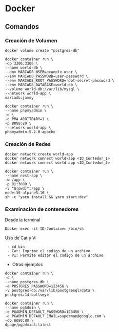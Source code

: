 # Docker

## Comandos

### Creación de Volumen
```
docker volume create "postgres-db"
```

```
docker container run \
-dp 3306:3306 \
--name world-db \
--env MARIADB_USER=example-user \
--env MARIADB_PASSWORD=user-password \
--env MARIADB_ROOT_PASSWORD=root-secret-password \
--env MARIADB_DATABASE=world-db \
--volume world-db:/var/lib/mysql \
--network world-app \
mariadb:jammy
```
```
docker container run \
--name phpmyadmin \
-d \
-e PMA_ARBITRARY=1 \
-p 8080:80 \
--network world-app \
phpmyadmin:5.2.0-apache
```

### Creación de Redes
```
docker network create world-app
docker network connect world-app <ID_Contedor_1>
docker network connect world-app <ID_Contedor_2>
```

```
docker container run \
--name nest-app \
-w /app \
-p 81:3000 \
-v "$(pwd)":/app \
node:16-alpine3.16 \
sh -c "yarn install && yarn start:dev"
```
### Examinación de contenedores

Desde la terminal

```Docker exec -it ID-Container /bin/sh```

Uso de Cat y Vi
```
 - cd bin
 - Cat: Imprime el codigo de un archivo
 - VI: Permite editar el codigo de un archivo
```

- Otros ejemplos

```
docker container run \
-d \
--name postgres-db \
-e POSTGRES_PASSWORD=123456 \
-v postgres-db:/var/lib/postgresql/data \ 
postgres:14-bullseye
```

```
docker container run \
--name pgAdmin \
-e PGADMIN_DEFAULT_PASSWORD=123456 \
-e PGADMIN_DEFAULT_EMAIL=superman@google.com \
-dp 8080:80 \
dpage/pgadmin4:latest
```